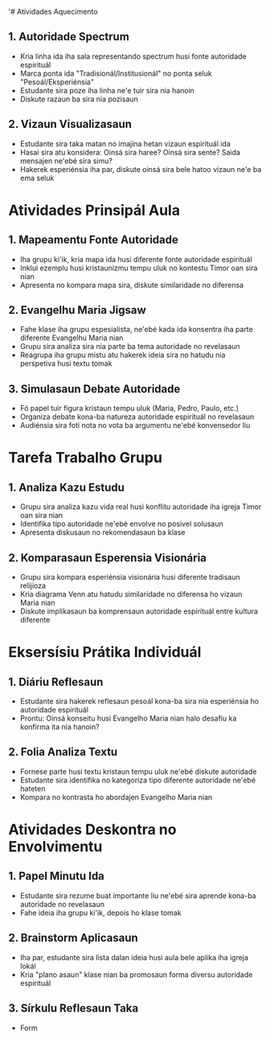 '# Atividades Aquecimento

## 1. Autoridade Spectrum

- Kria linha ida iha sala representando spectrum husi fonte autoridade espirituál
- Marca ponta ida "Tradisionál/Institusionál" no ponta seluk "Pesoál/Eksperiénsia"
- Estudante sira poze iha linha ne'e tuir sira nia hanoin
- Diskute razaun ba sira nia pozisaun

## 2. Vizaun Visualizasaun

- Estudante sira taka matan no imajina hetan vizaun espirituál ida
- Hasai sira atu konsidera: Oinsá sira haree? Oinsá sira sente? Saida mensajen ne'ebé sira simu?
- Hakerek esperiénsia iha par, diskute oinsá sira bele hatoo vizaun ne'e ba ema seluk

# Atividades Prinsipál Aula

## 1. Mapeamentu Fonte Autoridade

- Iha grupu ki'ik, kria mapa ida husi diferente fonte autoridade espirituál
- Inklui ezemplu husi kristaunizmu tempu uluk no kontestu Timor oan sira nian
- Apresenta no kompara mapa sira, diskute similaridade no diferensa

## 2. Evangelhu Maria Jigsaw

- Fahe klase iha grupu espesialista, ne'ebé kada ida konsentra iha parte diferente Evangelhu Maria nian
- Grupu sira analiza sira nia parte ba tema autoridade no revelasaun
- Reagrupa iha grupu mistu atu hakerek ideia sira no hatudu nia perspetiva husi textu tomak

## 3. Simulasaun Debate Autoridade

- Fó papel tuir figura kristaun tempu uluk (Maria, Pedro, Paulo, etc.)
- Organiza debate kona-ba natureza autoridade espirituál no revelasaun
- Audiénsia sira foti nota no vota ba argumentu ne'ebé konvensedor liu

# Tarefa Trabalho Grupu

## 1. Analiza Kazu Estudu

- Grupu sira analiza kazu vida real husi konflitu autoridade iha igreja Timor oan sira nian
- Identifika tipo autoridade ne'ebé envolve no posivel solusaun
- Apresenta diskusaun no rekomendasaun ba klase

## 2. Komparasaun Esperensia Visionária

- Grupu sira kompara esperiénsia visionária husi diferente tradisaun relijioza
- Kria diagrama Venn atu hatudu similaridade no diferensa ho vizaun Maria nian
- Diskute implikasaun ba komprensaun autoridade espirituál entre kultura diferente

# Eksersísiu Prátika Individuál

## 1. Diáriu Reflesaun

- Estudante sira hakerek reflesaun pesoál kona-ba sira nia esperiénsia ho autoridade espirituál
- Prontu: Oinsá konseitu husi Evangelho Maria nian halo desafiu ka konfirma ita nia hanoin?

## 2. Folia Analiza Textu

- Fornese parte husi textu kristaun tempu uluk ne'ebé diskute autoridade
- Estudante sira identifika no kategoriza tipo diferente autoridade ne'ebé hateten
- Kompara no kontrasta ho abordajen Evangelho Maria nian

# Atividades Deskontra no Envolvimentu

## 1. Papel Minutu Ida

- Estudante sira rezume buat importante liu ne'ebé sira aprende kona-ba autoridade no revelasaun
- Fahe ideia iha grupu ki'ik, depois ho klase tomak

## 2. Brainstorm Aplicasaun

- Iha par, estudante sira lista dalan ideia husi aula bele aplika iha igreja lokál
- Kria "plano asaun" klase nian ba promosaun forma diversu autoridade espirituál

## 3. Sírkulu Reflesaun Taka

- Form